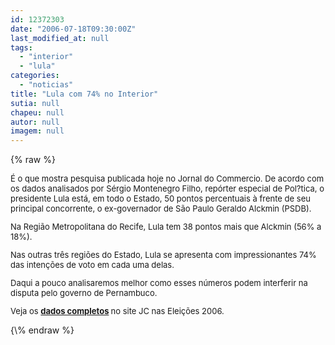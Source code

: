 ```yaml
---
id: 12372303
date: "2006-07-18T09:30:00Z"
last_modified_at: null
tags:
  - "interior"
  - "lula"
categories:
  - "noticias"
title: "Lula com 74% no Interior"
sutia: null
chapeu: null
autor: null
imagem: null
---
```

{\% raw %}
<p><FONT size=2></p>
<p><P>É o que mostra pesquisa publicada hoje no Jornal do Commercio. De acordo com os dados analisados por Sérgio Montenegro Filho, repórter especial de Pol?tica, o presidente Lula está, em todo o Estado, 50 pontos percentuais à frente de seu principal concorrente, o ex-governador de São Paulo Geraldo Alckmin (PSDB).</P></p>
<p><P>Na Região Metropolitana do Recife, Lula tem 38 pontos mais que Alckmin (56% a 18%).</P></p>
<p><P>Nas outras três regiões do Estado, Lula se apresenta com impressionantes 74% das intenções de voto em cada uma delas.</P></p>
<p><P>Daqui a pouco analisaremos melhor como esses números podem interferir na disputa pelo governo de Pernambuco.</P></p>
<p><P>Veja os <B><A href=\"https://jc3.uol.com.br/especiais/eleicoes2006/2006/07/18/not_266.php\">dados completos</A> </B>no site JC nas Eleições 2006.</P></FONT> </p>
{\% endraw %}